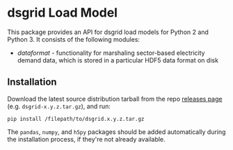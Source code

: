 # dsgrid Load Model

This package provides an API for dsgrid load models for Python 2 and Python 3. It consists of the following modules:

- *dataformat* - functionality for marshaling sector-based electricity demand data, which is stored in a particular HDF5 data format on disk 

## Installation

Download the latest source distribution tarball from the repo [releases page](https://github.com/dsgrid/dsgrid-load/releases) (e.g. `dsgrid-x.y.z.tar.gz`), and run:

```
pip install /filepath/to/dsgrid.x.y.z.tar.gz
```

The `pandas`, `numpy`, and `h5py` packages should be added automatically during the installation process, if they're not already available.

